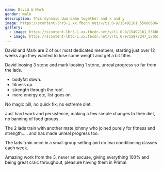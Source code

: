 ```yaml
---
name: David & Mark
gender: male
description: This dynamic duo came together and x and y
image: https://scontent-lhr3-1.xx.fbcdn.net/v/t1.0-9/15492161_558806864307882_5412464044276031438_n.jpg?oh=80aad62e328496fff9fad3b81db0dde9&oe=59082DA9
gallery:
  - image: https://scontent-lhr3-1.xx.fbcdn.net/v/t1.0-9/15492161_558806864307882_5412464044276031438_n.jpg?oh=80aad62e328496fff9fad3b81db0dde9&oe=59082DA9
  - image: https://scontent-lht6-1.xx.fbcdn.net/v/t1.0-9/15977247_570552533133315_214947078847827112_n.jpg?oh=dbda63e46353e43685b9ec45a1110aa7&oe=5939F58C
---
```

David and Mark are 2 of our most dedicated members, starting just over 12 weeks ago they wanted to lose some weight and get a bit fitter.

David loosing 3 stone and mark loosing 1 stone, unreal progress so far from the lads.

* bodyfat down.
* fitness up.
* strength through the roof.
* more energy etc, list goes on.

No magic pill, no quick fix, no extreme diet.

Just hard work and persistence, making a few simple changes to their diet, no banning of food groups.

The 2 lads train with another mate johnny who joined purely for fitness and strength..... and has made unreal progress too.

The lads train once in a small group setting and do two conditioning classes each week.

Amazing work from the 3, never an excuse, giving everything 100% and being great craic throughout, pleasure having them in Primal.

